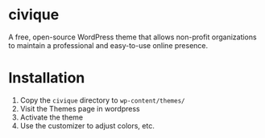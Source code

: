 civique
=======

A free, open-source WordPress theme that allows non-profit organizations to maintain a professional and easy-to-use online presence.

# Installation
1. Copy the `civique` directory to `wp-content/themes/`
2. Visit the Themes page in wordpress
3. Activate the theme
4. Use the customizer to adjust colors, etc.
